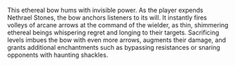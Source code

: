 This ethereal bow hums with invisible power. As the player expends Nethrael Stones, the bow anchors listeners to its will. It instantly fires volleys of arcane arrows at the command of the wielder, as thin, shimmering ethereal beings whispering regret and longing to their targets. Sacrificing levels imbues the bow with even more arrows, augments their damage, and grants additional enchantments such as bypassing resistances or snaring opponents with haunting shackles.
